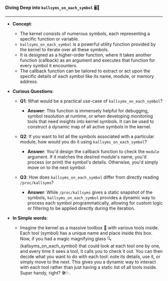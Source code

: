 **Diving Deep into `kallsyms_on_each_symbol`** 🖥️🧩

---

- **Concept**:
  - The kernel consists of numerous symbols, each representing a specific function or variable.
  - `kallsyms_on_each_symbol` is a powerful utility function provided by the kernel to iterate over all these symbols. 
  - It is designed as a higher-order function, where it takes another function (callback) as an argument and executes that function for every symbol it encounters.
  - The callback function can be tailored to extract or act upon the specific details of each symbol like its name, module, or memory address.
  
- **Curious Questions**:
  - **Q1**: What would be a practical use-case of `kallsyms_on_each_symbol`?
    - **Answer**: This function is immensely helpful for debugging, symbol resolution at runtime, or when developing monitoring tools that need insights into kernel symbols. It can be used to construct a dynamic map of all active symbols in the kernel.
  
  - **Q2**: If you want to list all the symbols associated with a particular module, how would you do it using `kallsyms_on_each_symbol`?
    - **Answer**: You'd design the callback function to check the `module` argument. If it matches the desired module's name, you'd process (or print) the symbol's details. Otherwise, you'd simply move on to the next symbol.
  
  - **Q3**: How does `kallsyms_on_each_symbol` differ from directly reading `/proc/kallsyms`?
    - **Answer**: While `/proc/kallsyms` gives a static snapshot of the symbols, `kallsyms_on_each_symbol` provides a dynamic way to process each symbol programmatically, allowing for custom logic or filtering to be applied directly during the iteration.
  
- **In Simple words**:
  - Imagine the kernel as a massive toolbox 🧰 with various tools inside. Each tool (symbol) has a unique name and place inside this box. Now, if you had a magic magnifying glass 🔍 (kallsyms_on_each_symbol) that could look at each tool one by one, and every time it sees a tool, it calls you to check it out. You can then decide what you want to do with each tool: note its details, use it, or simply move to the next. This gives you a dynamic way to interact with each tool rather than just having a static list of all tools inside. Super handy, right? 🛠️✨.
